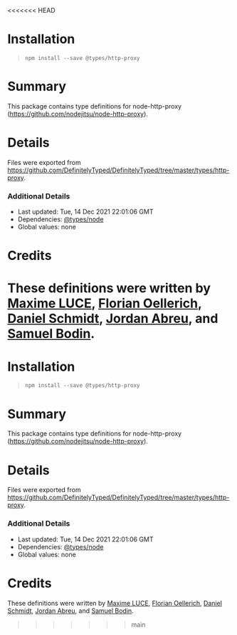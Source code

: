 <<<<<<< HEAD
# Installation
> `npm install --save @types/http-proxy`

# Summary
This package contains type definitions for node-http-proxy (https://github.com/nodejitsu/node-http-proxy).

# Details
Files were exported from https://github.com/DefinitelyTyped/DefinitelyTyped/tree/master/types/http-proxy.

### Additional Details
 * Last updated: Tue, 14 Dec 2021 22:01:06 GMT
 * Dependencies: [@types/node](https://npmjs.com/package/@types/node)
 * Global values: none

# Credits
These definitions were written by [Maxime LUCE](https://github.com/SomaticIT), [Florian Oellerich](https://github.com/Raigen), [Daniel Schmidt](https://github.com/DanielMSchmidt), [Jordan Abreu](https://github.com/jabreu610), and [Samuel Bodin](https://github.com/bodinsamuel).
=======
# Installation
> `npm install --save @types/http-proxy`

# Summary
This package contains type definitions for node-http-proxy (https://github.com/nodejitsu/node-http-proxy).

# Details
Files were exported from https://github.com/DefinitelyTyped/DefinitelyTyped/tree/master/types/http-proxy.

### Additional Details
 * Last updated: Tue, 14 Dec 2021 22:01:06 GMT
 * Dependencies: [@types/node](https://npmjs.com/package/@types/node)
 * Global values: none

# Credits
These definitions were written by [Maxime LUCE](https://github.com/SomaticIT), [Florian Oellerich](https://github.com/Raigen), [Daniel Schmidt](https://github.com/DanielMSchmidt), [Jordan Abreu](https://github.com/jabreu610), and [Samuel Bodin](https://github.com/bodinsamuel).
>>>>>>> main
